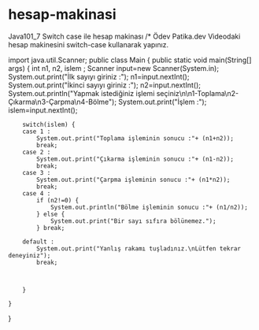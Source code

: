 # hesap-makinasi
Java101_7 Switch case ile hesap makinası
/* Ödev Patika.dev
Videodaki hesap makinesini switch-case kullanarak yapınız.

import java.util.Scanner;
public class Main
{
	public static void main(String[] args) {
	    int n1, n2, islem ;
	    Scanner input=new Scanner(System.in);
	    System.out.print("İlk sayıyı giriniz :");
	    n1=input.nextInt();
	    System.out.print("İkinci sayıyı giriniz :");
	    n2=input.nextInt();
	    System.out.println("Yapmak istediğiniz işlemi seçiniz\n\n1-Toplama\n2-Çıkarma\n3-Çarpma\n4-Bölme");
	    System.out.print("İşlem :");
	    islem=input.nextInt();
	    
	    switch(islem) {
	    case 1 :
	        System.out.print("Toplama işleminin sonucu :"+ (n1+n2));
	        break;
	    case 2 :
	        System.out.print("Çıkarma işleminin sonucu :"+ (n1-n2));
	        break;
	    case 3 :
	        System.out.print("Çarpma işleminin sonucu :"+ (n1*n2));
	        break;
	    case 4 :
	        if (n2!=0) {
	            System.out.println("Bölme işleminin sonucu :"+ (n1/n2));
	        } else {
	            System.out.print("Bir sayı sıfıra bölünemez.");
	        } break;
	        
	    default :
	        System.out.print("Yanlış rakamı tuşladınız.\nLütfen tekrar deneyiniz");
	        break;
	    
	    
	    
	    }
	
	}
}
